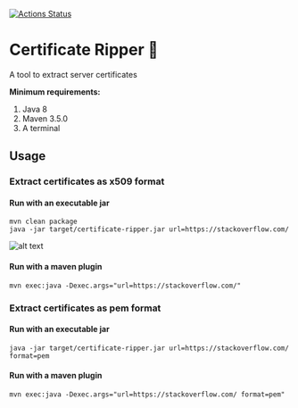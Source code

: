 [![Actions Status](https://github.com/Hakky54/certificate-ripper/workflows/Build/badge.svg)](https://github.com/Hakky54/certificate-ripper/actions)

# Certificate Ripper 🔐
A tool to extract server certificates

**Minimum requirements:**
1. Java 8
2. Maven 3.5.0
3. A terminal

## Usage
### Extract certificates as x509 format
#### Run with an executable jar
```text
mvn clean package
java -jar target/certificate-ripper.jar url=https://stackoverflow.com/
```
![alt text](https://github.com/Hakky54/certificate-ripper/blob/master/images/demo.gif?raw=true)

#### Run with a maven plugin
```text
mvn exec:java -Dexec.args="url=https://stackoverflow.com/" 
```

### Extract certificates as pem format
#### Run with an executable jar
```text
java -jar target/certificate-ripper.jar url=https://stackoverflow.com/ format=pem
```
#### Run with a maven plugin
```text
mvn exec:java -Dexec.args="url=https://stackoverflow.com/ format=pem" 
```